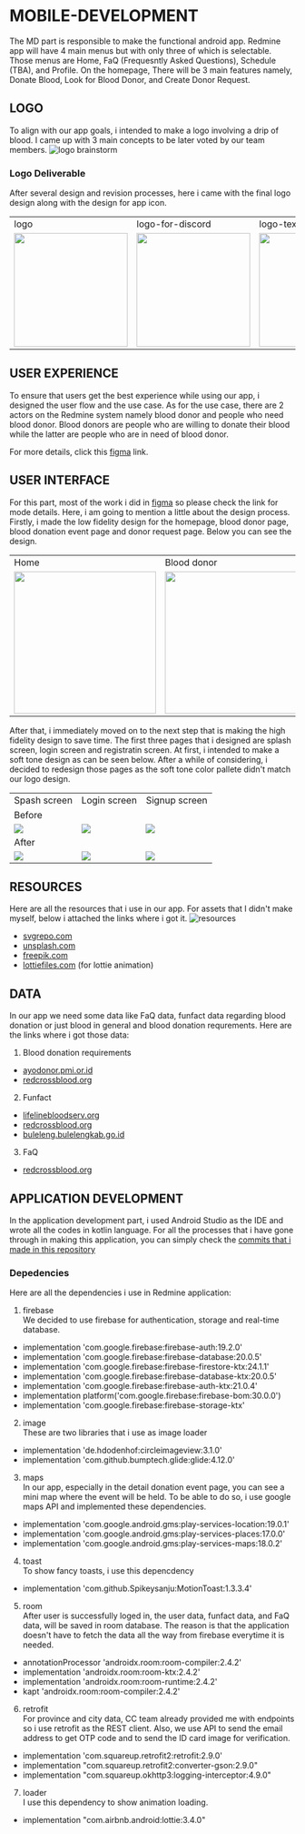 # MOBILE-DEVELOPMENT

The MD part is responsible to make the functional android app. Redmine app will have 4 main menus but with only three of which is selectable.
Those menus are Home, FaQ (Frequesntly Asked Questions), Schedule (TBA), and Profile. On the homepage, There will be 3 main features namely, 
Donate Blood, Look for Blood Donor, and Create Donor Request.

## LOGO
[logo-brainstorm]:https://github.com/Monica255/Bangkit-Capstone-Project-Redmine/blob/android-developer/LOGO/Logo%20brainstorm.png
To align with our app goals, i intended to make a logo involving a drip of blood. I came up with 3 main concepts to be later voted by our team members. 
![logo brainstorm][logo-brainstorm]

### Logo Deliverable
[logo]:https://github.com/Monica255/Bangkit-Capstone-Project-Redmine/blob/android-developer/LOGO/logo.png
[logo-for-discord]:https://github.com/Monica255/Bangkit-Capstone-Project-Redmine/blob/android-developer/LOGO/logo-for-discord.png
[logo-text]:https://github.com/Monica255/Bangkit-Capstone-Project-Redmine/blob/android-developer/LOGO/logo-text.png
[logo-with-text]:https://github.com/Monica255/Bangkit-Capstone-Project-Redmine/blob/android-developer/LOGO/logo-with-text.png
[icon]:https://github.com/Monica255/Bangkit-Capstone-Project-Redmine/blob/android-developer/LOGO/app-icon.png
After several design and revision processes, here i came with the final logo design along with the design for app icon.

<table>
  <tr>
    <td>logo</td>
     <td>logo-for-discord</td>
     <td>logo-text</td>
    <td>logo-with-text</td>
     <td>icon</td>
  </tr>
  <tr>
    <td><img src="https://github.com/Monica255/Bangkit-Capstone-Project-Redmine/blob/android-developer/LOGO/logo.png" width=200></td>
    <td><img src="https://github.com/Monica255/Bangkit-Capstone-Project-Redmine/blob/android-developer/LOGO/logo-for-discord.png" width=200 ></td>
    <td><img src="https://github.com/Monica255/Bangkit-Capstone-Project-Redmine/blob/android-developer/LOGO/logo-text.png" width=200 ></td>
    <td><img src="https://github.com/Monica255/Bangkit-Capstone-Project-Redmine/blob/android-developer/LOGO/logo-with-text.png" width=200></td>
    <td><img src="https://github.com/Monica255/Bangkit-Capstone-Project-Redmine/blob/android-developer/LOGO/app-icon.png" width=200 ></td>
  </tr>
 </table>
 
 
## USER EXPERIENCE
[figma-link]:https://www.figma.com/file/6sh69Ed1cLSW0lbDceIK8P/Redmine?node-id=0%3A1
To ensure that users get the best experience while using our app, i designed the user flow and the use case. As for the use case, there are 2 actors on the Redmine system namely blood donor and people who need blood donor. Blood donors are people who are willing to donate their blood while the latter are people who are in need of blood donor.

For more details, click this [figma][figma-link] link.

## USER INTERFACE
For this part, most of the work i did in [figma][figma-link] so please check the link for mode details. Here, i am going to mention a little about the design process. Firstly, i made the low fidelity design for the homepage, blood donor page, blood donation event page and donor request page. Below you can see the design.


 <table>
  <tr>
     <td>Home</td>
     <td>Blood donor</td>
     <td>Blood donation event</td>
     <td>Donor request</td>
  </tr>
  <tr>
    <td><img src="https://github.com/Monica255/Bangkit-Capstone-Project-Redmine/blob/android-developer/UIUX/lofi/Home.png" width=250 ></td>
    <td><img src="https://github.com/Monica255/Bangkit-Capstone-Project-Redmine/blob/android-developer/UIUX/lofi/Donor%20darah.png" width=250></td>
    <td><img src="https://github.com/Monica255/Bangkit-Capstone-Project-Redmine/blob/android-developer/UIUX/lofi/Donor%20darah-1.png" width=250></td>
    <td><img src="https://github.com/Monica255/Bangkit-Capstone-Project-Redmine/blob/android-developer/UIUX/lofi/Donor%20darah-2.png" width=250></td>
  </tr>
 </table>
 
[splash]:https://github.com/Monica255/Bangkit-Capstone-Project-Redmine/blob/android-developer/UIUX/hifi/Splash.png
[login]:https://github.com/Monica255/Bangkit-Capstone-Project-Redmine/blob/android-developer/UIUX/hifi/Login.png
[signup]:https://github.com/Monica255/Bangkit-Capstone-Project-Redmine/blob/android-developer/UIUX/hifi/Signup.png
[splash2]:https://github.com/Monica255/Bangkit-Capstone-Project-Redmine/blob/android-developer/UIUX/hifi/new-splash.png
[login2]:https://github.com/Monica255/Bangkit-Capstone-Project-Redmine/blob/android-developer/UIUX/hifi/new-login.png
[signup2]:https://github.com/Monica255/Bangkit-Capstone-Project-Redmine/blob/android-developer/UIUX/hifi/new-regis.png
After that, i immediately moved on to the next step that is making the high fidelity design to save time. The first three pages that i designed are splash screen, login screen and registratin screen. At first, i intended to make a soft tone design as can be seen below. After a while of considering, i decided to redesign those pages as the soft tone color pallete didn't match our logo design.

 <table>
  <tr>
     <td>Spash screen</td>
     <td>Login screen</td>
     <td>Signup screen</td>
  </tr>
   <td colspan="3">Before</td>
  <tr>
    <td><img src="https://github.com/Monica255/Bangkit-Capstone-Project-Redmine/blob/android-developer/UIUX/hifi/Splash.png" ></td>
    <td><img src="https://github.com/Monica255/Bangkit-Capstone-Project-Redmine/blob/android-developer/UIUX/hifi/Login.png" ></td>
    <td><img src="https://github.com/Monica255/Bangkit-Capstone-Project-Redmine/blob/android-developer/UIUX/hifi/Signup.png" ></td>
  </tr>
  <td colspan="3">After</td>
  <tr>
    <td><img src="https://github.com/Monica255/Bangkit-Capstone-Project-Redmine/blob/android-developer/UIUX/hifi/new-splash.png"></td>
    <td><img src="https://github.com/Monica255/Bangkit-Capstone-Project-Redmine/blob/android-developer/UIUX/hifi/new-login.png"></td>
    <td><img src="https://github.com/Monica255/Bangkit-Capstone-Project-Redmine/blob/android-developer/UIUX/hifi/new-regis.png" ></td>
  </tr>
 </table>
 
 ## RESOURCES
 Here are all the resources that i use in our app. For assets that I didn't make myself, below i attached the links where i got it.
 ![resources](https://github.com/Monica255/Bangkit-Capstone-Project-Redmine/blob/android-developer/UIUX/resources.png)
- [svgrepo.com](https://www.svgrepo.com/)
- [unsplash.com](https://unsplash.com/)
- [freepik.com](https://www.freepik.com/home)
- [lottiefiles.com](https://lottiefiles.com/) (for lottie animation)
 
 ## DATA
In our app we need some data like FaQ data, funfact data regarding blood donation or just blood in general and blood donation requrements.
Here are the links where i got those data:

1. Blood donation requirements
- [ayodonor.pmi.or.id](http://ayodonor.pmi.or.id/about.php)
- [redcrossblood.org](https://www.redcrossblood.org/donate-blood/how-to-donate/eligibility-requirements.html)
2. Funfact
- [lifelinebloodserv.org](https://www.lifelinebloodserv.org/blood-facts)
- [redcrossblood.org](https://www.redcrossblood.org/donate-blood/how-to-donate/how-blood-donations-help/blood-needs-blood-supply.html)
- [buleleng.bulelengkab.go.id](https://buleleng.bulelengkab.go.id/informasi/detail/artikel/35-kenali-manfaat-rutin-donor-darah-bagi-kesehatan)
3. FaQ
- [redcrossblood.org](https://www.redcrossblood.org/faq.html)


## APPLICATION DEVELOPMENT
In the application development part, i used Android Studio as the IDE and wrote all the codes in kotlin language. For all the processes that i have gone through in making this application, you can simply check the [commits that i made in this repository](https://github.com/Monica255/Bangkit-Capstone-Project-Redmine/commits/android-developer?after=7410839e1bc502af17129b713784c0e00fe18fcb+34&branch=android-developer&qualified_name=refs%2Fheads%2Fandroid-developer)

### Depedencies
Here are all the dependencies i use in Redmine application:
1. firebase  
We decided to use firebase for authentication, storage and real-time database.

- implementation 'com.google.firebase:firebase-auth:19.2.0'
- implementation 'com.google.firebase:firebase-database:20.0.5'
- implementation 'com.google.firebase:firebase-firestore-ktx:24.1.1'
- implementation 'com.google.firebase:firebase-database-ktx:20.0.5'
- implementation 'com.google.firebase:firebase-auth-ktx:21.0.4'
- implementation platform('com.google.firebase:firebase-bom:30.0.0')
- implementation 'com.google.firebase:firebase-storage-ktx'
    
2. image  
These are two libraries that i use as image loader

- implementation 'de.hdodenhof:circleimageview:3.1.0'
- implementation 'com.github.bumptech.glide:glide:4.12.0'
    
3. maps  
In our app, especially in the detail donation event page, you can see a mini map where the event will be held. To be able to do so, i use google maps API and 
implemented these dependencies.

- implementation 'com.google.android.gms:play-services-location:19.0.1'
- implementation 'com.google.android.gms:play-services-places:17.0.0'
- implementation 'com.google.android.gms:play-services-maps:18.0.2'
    
4. toast  
To show fancy toasts, i use this depencdency

- implementation 'com.github.Spikeysanju:MotionToast:1.3.3.4'
    
5. room  
After user is successfully loged in, the user data, funfact data, and FaQ data, will be saved in room database. The reason is that the application doesn't have
to fetch the data all the way from firebase everytime it is needed.

- annotationProcessor 'androidx.room:room-compiler:2.4.2'
- implementation 'androidx.room:room-ktx:2.4.2'
- implementation 'androidx.room:room-runtime:2.4.2'
- kapt 'androidx.room:room-compiler:2.4.2'
    
6. retrofit  
For province and city data, CC team already provided me with endpoints so i use retrofit as the REST client. Also, we use API to send the email address to get OTP code and to send the ID card image for verification.

- implementation 'com.squareup.retrofit2:retrofit:2.9.0'
- implementation "com.squareup.retrofit2:converter-gson:2.9.0"
- implementation "com.squareup.okhttp3:logging-interceptor:4.9.0"

7. loader  
I use this dependency to show animation loading.

- implementation "com.airbnb.android:lottie:3.4.0"

